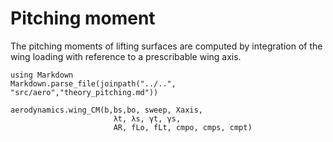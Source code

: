 # Pitching moment
The pitching moments of lifting surfaces are computed by integration of the wing loading with reference to a prescribable wing axis.

```@eval
using Markdown
Markdown.parse_file(joinpath("../..", "src/aero","theory_pitching.md"))
```

```@docs
aerodynamics.wing_CM(b,bs,bo, sweep, Xaxis,
                       λt, λs, γt, γs,
                       AR, fLo, fLt, cmpo, cmps, cmpt)
```
